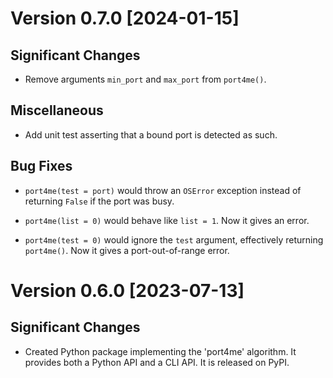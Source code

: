 # Version 0.7.0 [2024-01-15]

## Significant Changes

 * Remove arguments `min_port` and `max_port` from `port4me()`.

## Miscellaneous

 * Add unit test asserting that a bound port is detected as such.

## Bug Fixes

 * `port4me(test = port)` would throw an `OSError` exception instead
   of returning `False` if the port was busy.

 * `port4me(list = 0)` would behave like `list = 1`.  Now it gives an
   error.

 * `port4me(test = 0)` would ignore the `test` argument, effectively
   returning `port4me()`.  Now it gives a port-out-of-range error.


# Version 0.6.0 [2023-07-13]

## Significant Changes

 * Created Python package implementing the 'port4me' algorithm.  It
   provides both a Python API and a CLI API.  It is released on PyPI.
